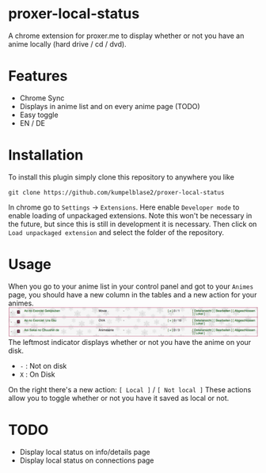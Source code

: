 proxer-local-status
===================

A chrome extension for proxer.me to display whether or not you have an anime locally (hard drive / cd / dvd).

Features
========
- Chrome Sync
- Displays in anime list and on every anime page (TODO)
- Easy toggle
- EN / DE

Installation
============
To install this plugin simply clone this repository to anywhere you like
```
git clone https://github.com/kumpelblase2/proxer-local-status
```
In chrome go to `Settings` -> `Extensions`. Here enable `Developer mode` to enable loading of unpackaged extensions. Note this won't be necessary in the future, but since this is still in development it is necessary. Then click on `Load unpackaged extension` and select the folder of the repository.

Usage
=====
When you go to your anime list in your control panel and got to your `Animes` page, you should have a new column in the tables and a new action for your animes. ![Example](img/example.png)
The leftmost indicator displays whether or not you have the anime on your disk.
- `-` : Not on disk
- `X` : On Disk

On the right there's a new action: `[ Local ]` / `[ Not local ]` These actions allow you to toggle whether or not you have it saved as local or not.


TODO
====
- Display local status on info/details page
- Display local status on connections page
